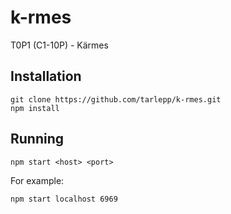 # k-rmes
T0P1 (C1-10P) - Kärmes

## Installation
    git clone https://github.com/tarlepp/k-rmes.git
    npm install
    
## Running
    npm start <host> <port>
 
For example:
 
    npm start localhost 6969